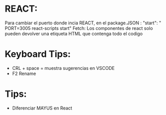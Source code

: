 # REACT:

Para cambiar el puerto donde incia REACT, en el package.JSON :
"start": " PORT=3005 react-scripts start"
Fetch:
Los componentes de react solo pueden devolver una etiqueta HTML que contenga todo el codigo

# Keyboard Tips:

- CRL + space = muestra sugerencias en VSCODE
- F2 Rename

# Tips:

- Diferenciar MAYUS en React
